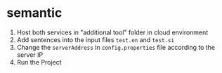 # semantic

1. Host both services in "additional tool" folder in cloud environment
2. Add sentences into the input files `test.en` and `test.si`
3. Change the `serverAddress` in `config.properties` file according to the server IP
4. Run the Project
